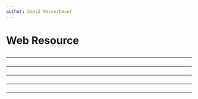 ```yaml
---
author: David Wasserbauer
---
```


# Web Resource


## 

### 
___

### 
___

### 
___


### 
___

 
### 
___
